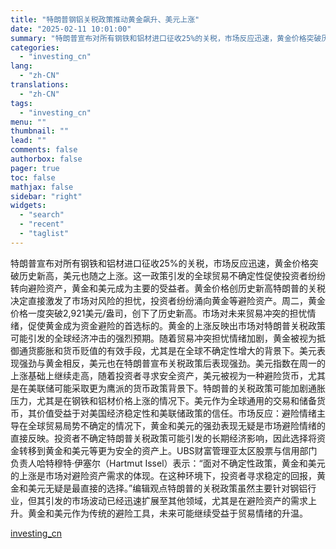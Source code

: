 ```yaml
---
title: "特朗普钢铝关税政策推动黄金飙升、美元上涨"
date: "2025-02-11 10:01:00"
summary: "特朗普宣布对所有钢铁和铝材进口征收25%的关税，市场反应迅速，黄金价格突破历史新高，美元也随之上涨。..."
categories:
  - "investing_cn"
lang:
  - "zh-CN"
translations:
  - "zh-CN"
tags:
  - "investing_cn"
menu: ""
thumbnail: ""
lead: ""
comments: false
authorbox: false
pager: true
toc: false
mathjax: false
sidebar: "right"
widgets:
  - "search"
  - "recent"
  - "taglist"
---
```


特朗普宣布对所有钢铁和铝材进口征收25%的关税，市场反应迅速，黄金价格突破历史新高，美元也随之上涨。这一政策引发的全球贸易不确定性促使投资者纷纷转向避险资产，黄金和美元成为主要的受益者。黄金价格创历史新高特朗普的关税决定直接激发了市场对风险的担忧，投资者纷纷涌向黄金等避险资产。周二，黄金价格一度突破2,921美元/盎司，创下了历史新高。市场对未来贸易冲突的担忧情绪，促使黄金成为资金避险的首选标的。黄金的上涨反映出市场对特朗普关税政策可能引发的全球经济冲击的强烈预期。随着贸易冲突担忧情绪加剧，黄金被视为抵御通货膨胀和货币贬值的有效手段，尤其是在全球不确定性增大的背景下。美元表现强劲与黄金相反，美元也在特朗普宣布关税政策后表现强劲。美元指数在周一的上涨基础上继续走高，随着投资者寻求安全资产，美元被视为一种避险货币，尤其是在美联储可能采取更为鹰派的货币政策背景下。特朗普的关税政策可能加剧通胀压力，尤其是在钢铁和铝材价格上涨的情况下。美元作为全球通用的交易和储备货币，其价值受益于对美国经济稳定性和美联储政策的信任。市场反应：避险情绪主导在全球贸易局势不确定的情况下，黄金和美元的强劲表现无疑是市场避险情绪的直接反映。投资者不确定特朗普关税政策可能引发的长期经济影响，因此选择将资金转移到黄金和美元等更为安全的资产上。UBS财富管理亚太区股票与信用部门负责人哈特穆特·伊塞尔（Hartmut Issel）表示：“面对不确定性政策，黄金和美元的上涨是市场对避险资产需求的体现。在这种环境下，投资者寻求稳定的回报，黄金和美元无疑是最直接的选择。”编辑观点特朗普的关税政策虽然主要针对钢铝行业，但其引发的市场波动已经迅速扩展至其他领域，尤其是在避险资产的需求上升。黄金和美元作为传统的避险工具，未来可能继续受益于贸易情绪的升温。

[investing_cn](https://cn.investing.com/news/commodities-news/article-2665265)
